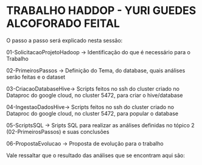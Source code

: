 # TRABALHO HADDOP - YURI GUEDES ALCOFORADO FEITAL

O passo a passo será explicado nesta sessão:

01-SolicitacaoProjetoHadoop -> Identificação do que é necessário para o Trabalho

02-PrimeirosPassos -> Definição do Tema, do database, quais análises serão feitas e o dataset

03-CriacaoDatabaseHive-> Scripts feitos no ssh do cluster criado no Dataproc do google cloud, no cluster 5472, para criar o hive/database

04-IngestaoDadosHive-> Scripts feitos no ssh do cluster criado no Dataproc do google cloud, no cluster 5472, para popular o database

05-ScriptsSQL -> Sripts SQL para realizar as análises definidas no tópico 2 (02-PrimeirosPassos) e suas conclusões

06-PropostaEvolucao -> Proposta de evolução para o trabalho

Vale ressaltar que o resultado das análises que se encontram aqui são:


